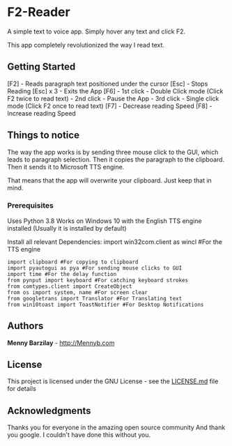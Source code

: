 # F2-Reader

A simple text to voice app. Simply hover any text and click F2.

This app completely revolutionized the way I read text.

## Getting Started

[F2] - Reads paragraph text positioned under the cursor
[Esc] - Stops Reading
[Esc] x 3 - Exits the App
[F6] - 1st click - Double Click mode (Click F2 twice to read text)
     - 2nd click - Pause the App
     - 3rd click - Single click mode (Click F2 once to read text)
[F7] - Decrease reading Speed
[F8] - Increase reading Speed

## Things to notice

The way the app works is by sending three mouse click to the GUI, which leads to paragraph selection. Then it copies the paragraph to the clipboard. Then it sends it to Microsoft TTS engine.

That means that the app will overwrite your clipboard. Just keep that in mind.

### Prerequisites

Uses Python 3.8
Works on Windows 10 with the English TTS engine installed (Usually it is installed by default)

Install all relevant Dependencies:
import win32com.client as wincl #For the TTS engine
```
import clipboard #For copying to clipboard
import pyautogui as pya #For sending mouse clicks to GUI
import time #For the delay function
from pynput import keyboard #For catching keyboard strokes
from comtypes.client import CreateObject
from os import system, name #For screen clear
from googletrans import Translator #For Translating text
from win10toast import ToastNotifier #For Desktop Notifications
```

## Authors

**Menny Barzilay** - http://Mennyb.com

## License

This project is licensed under the GNU License - see the [LICENSE.md](LICENSE.md) file for details

## Acknowledgments

Thanks you for everyone in the amazing open source community
And thank you google. I couldn't have done this without you.
